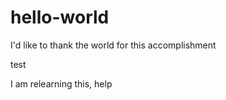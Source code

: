 # hello-world
I'd like to thank the world for this accomplishment 

test


I am relearning this, help
